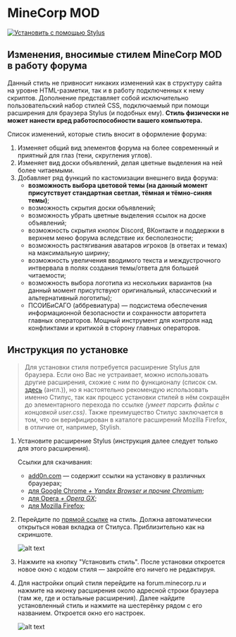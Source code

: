 # MineCorp MOD
[![Установить с помощью Stylus](https://img.shields.io/badge/Install%20directly%20with-Stylus-00adad.svg)](https://raw.githubusercontent.com/vertexofvortex/MCDreloaded/master/mcd.user.css)

## Изменения, вносимые стилем MineCorp MOD в работу форума
Данный стиль не привносит никаких изменений как в структуру сайта на уровне HTML-разметки, так и в работу подключенных к нему скриптов. Дополнение представляет собой исключительно пользовательский набор стилей CSS, подключаемый при помощи расширения для браузера Stylus (и подобных ему). **Стиль физически не может нанести вред работоспособности вашего компьютера.**

Список изменений, которые стиль вносит в оформление форума:
1. Изменяет общий вид элементов форума на более современный и приятный для глаз (тени, скругления углов).
2. Изменяет вид доски объявлений, делая цветные выделения на ней более читаемыми.
3. Добавляет ряд функций по кастомизации внешнего вида форума:
	* **возможность выбора цветовой темы (на данный момент присутствует стандартная светлая, тёмная и тёмно-синяя темы)**;
	* возможность скрытия доски объявлений;
	* возможность убрать цветные выделения ссылок на доске объявлений;
	* возможность скрытия кнопок Discord, ВКонтакте и поддержки в верхнем меню форума вследствие их бесполезности;
	* возможность растягивания аватаров игроков (в ответах и темах) на максимальную ширину;
	* возможность увеличения вводимого текста и междустрочного интвервала в полях создания темы/ответа для большей читаемости;
	* возможность выбора логотипа из нескольких вариантов (на данный момент присутствуют оригинальный, классический и альтернативный логотипы);
	* ПСОИБиСАГО (аббревиатура) — подсистема обеспечения информационной безопасности и сохранности авторитета главных операторов. Мощный инструмент для контроля над конфликтами и критикой в сторону главных операторов.
## Инструкция по установке
> Для установки стиля потребуется расширение Stylus для браузера. Если оно Вас не устраивает, можно использовать другие расширения, схожие с ним по функционалу (список см. [здесь](https://github.com/openstyles/stylus/wiki/Stylish-alternatives) (англ.)), но я настоятельно рекомендую использовать именно Стилус, так как процесс установки стилей в нём сокращён до элементарного перехода по ссылке *(умеет парсить файлы с концовкой user.css)*. Также преимущество Стилус заключается в том, что он верифицирован в каталоге расширений Mozilla Firefox, в отличие от, например, Stylish.
1. Установите расширение Stylus (инструкция далее следует только для этого расширения).

	Ссылки для скачивания:
	
	* [add0n.com](https://add0n.com/stylus.html) — содержит ссылки на установку в различных браузерах;
	* [для Google Chrome *+ Yandex Browser и прочие Chromium*](https://chrome.google.com/webstore/detail/stylus/clngdbkpkpeebahjckkjfobafhncgmne);
	* [для Opera *+ Opera GX*](https://addons.opera.com/ru/extensions/details/stylus/);
	* [для Mozilla Firefox](https://addons.mozilla.org/ru/firefox/addon/styl-us/);
2. Перейдите по [прямой ссылке](https://raw.githubusercontent.com/vertexofvortex/MCDreloaded/master/mcd.user.css) на стиль. Должна автоматически открыться новая вкладка от Стилуса. Приблизительно как на скриншоте.

	![alt text](https://raw.githubusercontent.com/vertexofvortex/MCDreloaded/master/images/example.png "Установка стиля")

3. Нажмите на кнопку "Установить стиль". После установки откроется новое окно с кодом стиля — закройте его ничего не редактируя.
4. Для настройки опций стиля перейдите на forum.minecorp.ru и нажмите на иконку расширения около адресной строки браузера (там же, где и остальные расширения). Далее найдите установленный стиль и нажмите на шестерёнку рядом с его названием. Откроется окно его настроек.

	![alt text](https://raw.githubusercontent.com/vertexofvortex/MCDreloaded/master/images/example2.png "Настройки стиля")
